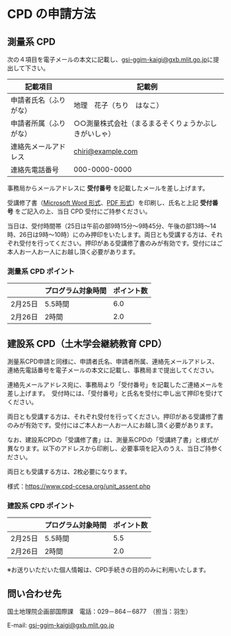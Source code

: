 # CPD の申請方法

## 測量系 CPD
次の４項目を電子メールの本文に記載し、[gsi-ggim-kaigi@gxb.mlit.go.jp](mailto:gsi-ggim-kaigi@gxb.mlit.go.jp)に提出して下さい。

| 記載項目 | 記載例 |
----|---- 
| 申請者氏名（ふりがな） | 地理　花子（ちり　はなこ） |
| 申請者所属（ふりがな） | ○○測量株式会社（まるまるそくりょうかぶしきがいしゃ） |
| 連絡先メールアドレス | chiri@example.com |
| 連絡先電話番号 | 000-0000-0000 |

事務局からメールアドレスに **受付番号** を記載したメールを差し上げます。

受講修了書（[Microsoft Word 形式](certificate.docx)、[PDF 形式](certificate.pdf)）を印刷し、氏名と上記 **受付番号** をご記入の上、当日 CPD 受付にご持参ください。

当日は、受付時間帯（25日は午前の部9時15分～9時45分、午後の部13時～14時、26日は9時～10時）にのみ押印をいたします。両日とも受講する方は、それぞれ受付を行ってください。押印がある受講修了書のみが有効です。受付にはご本人お一人お一人にお越し頂く必要があります。

### 測量系 CPD ポイント

| | プログラム対象時間 | ポイント数 |
----|----|---- 
| 2月25日 | 5.5時間 | 6.0 |
| 2月26日 | 2時間 | 2.0 |

## 建設系 CPD（土木学会継続教育 CPD）

測量系CPD申請と同様に、申請者氏名、申請者所属、連絡先メールアドレス、連絡先電話番号を電子メールの本文に記載し、事務局まで提出してください。

連絡先メールアドレス宛に、事務局より「受付番号」を記載したご連絡メールを差し上げます。　受付時には、「受付番号」と氏名を受付に申し出て押印を受けてください。

両日とも受講する方は、それぞれ受付を行ってください。押印がある受講修了書のみが有効です。受付にはご本人お一人お一人にお越し頂く必要があります。

なお、建設系CPDの「受講修了書」は、測量系CPDの「受講終了書」と様式が異なります。以下のアドレスから印刷し、必要事項を記入のうえ、当日ご持参ください。

両日とも受講する方は、2枚必要になります。

様式：https://www.cpd-ccesa.org/unit_assent.php

### 建設系 CPD ポイント

| | プログラム対象時間 | ポイント数 |
----|----|---- 
| 2月25日 | 5.5時間 | 5.5 |
| 2月26日 | 2時間 | 2.0 |

※お送りいただいた個人情報は、CPD手続きの目的のみに利用いたします。

## 問い合わせ先
国土地理院企画部国際課　電話：029－864－6877　（担当：羽生）

E-mail: [gsi-ggim-kaigi@gxb.mlit.go.jp](mailto:gsi-ggim-kaigi@gxb.mlit.go.jp)

